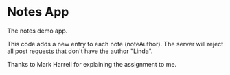 Notes App
==============================
The notes demo app.

This code adds a new entry to each note (noteAuthor). The server will reject all post requests that don't have the author "Linda".

Thanks to Mark Harrell for explaining the assignment to me.